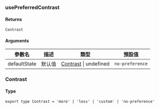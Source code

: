 ### usePreferredContrast

#### Returns
`Contrast`

#### Arguments
|參數名|描述|類型|預設值|
|---|---|---|---|
|defaultState|默认值|[Contrast](#Contrast) \| undefined |`no-preference`|

### Contrast

#### Type

`export type Contrast = 'more' | 'less' | 'custom' | 'no-preference'`
